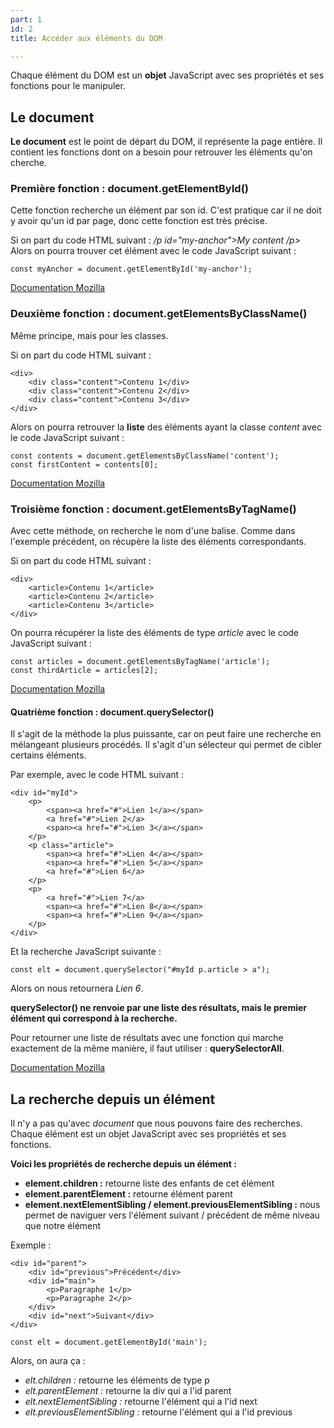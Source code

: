 ```yaml
---
part: 1
id: 2
title: Accéder aux éléments du DOM

---
```

Chaque élément du DOM est un **objet** JavaScript avec ses propriétés et ses fonctions pour le manipuler.

## Le document

**Le document** est le point de départ du DOM, il représente la page entière. Il contient les fonctions dont on a besoin pour retrouver les éléments qu'on cherche.

### Première fonction : document.getElementById()

Cette fonction recherche un élément par son id. C'est pratique car il ne doit y avoir qu'un id par page, donc cette fonction est très précise.

Si on part du code HTML suivant : _/p id="my-anchor">My content /p>_   
Alors on pourra trouver cet élément avec le code JavaScript suivant :

    const myAnchor = document.getElementById('my-anchor');

[Documentation Mozilla](https://developer.mozilla.org/fr/docs/Web/API/Document/getElementById)

### Deuxième fonction : document.getElementsByClassName()

Même principe, mais pour les classes.

Si on part du code HTML suivant :

    <div>
        <div class="content">Contenu 1</div>
        <div class="content">Contenu 2</div>
        <div class="content">Contenu 3</div>
    </div>

Alors on pourra retrouver la **liste** des éléments ayant la classe _content_ avec le code JavaScript suivant :

    const contents = document.getElementsByClassName('content');
    const firstContent = contents[0];

[Documentation Mozilla](https://developer.mozilla.org/fr/docs/Web/API/Document/getElementsByClassName)

### Troisième fonction : document.getElementsByTagName()

Avec cette méthode, on recherche le nom d'une balise. Comme dans l'exemple précédent, on récupère la liste des éléments correspondants.

Si on part du code HTML suivant :

    <div>
        <article>Contenu 1</article>
        <article>Contenu 2</article>
        <article>Contenu 3</article>
    </div>       

On pourra récupérer la liste des éléments de type _article_ avec le code JavaScript suivant :

    const articles = document.getElementsByTagName('article');
    const thirdArticle = articles[2];

[Documentation Mozilla](https://developer.mozilla.org/fr/docs/Web/API/Document/getElementsByTagName)

#### Quatrième fonction : document.querySelector()

Il s'agit de la méthode la plus puissante, car on peut faire une recherche en mélangeant plusieurs procédés. Il s'agit d'un sélecteur qui permet de cibler certains éléments.

Par exemple, avec le code HTML suivant :

    <div id="myId">
        <p>
            <span><a href="#">Lien 1</a></span>
            <a href="#">Lien 2</a>
            <span><a href="#">Lien 3</a></span>
        </p>
        <p class="article">
            <span><a href="#">Lien 4</a></span>
            <span><a href="#">Lien 5</a></span>
            <a href="#">Lien 6</a>
        </p>
        <p>
            <a href="#">Lien 7</a>
            <span><a href="#">Lien 8</a></span>
            <span><a href="#">Lien 9</a></span>
        </p>
    </div>
                

Et la recherche JavaScript suivante :

    const elt = document.querySelector("#myId p.article > a");

Alors on nous retournera _Lien 6_.

**querySelector() ne renvoie par une liste des résultats, mais le premier élément qui correspond à la recherche.**

Pour retourner une liste de résultats avec une fonction qui marche exactement de la même manière, il faut utiliser : **querySelectorAll**.

[Documentation Mozilla](https://developer.mozilla.org/fr/docs/Web/API/Document/querySelector)

## La recherche depuis un élément

Il n'y a pas qu'avec _document_ que nous pouvons faire des recherches. Chaque élément est un objet JavaScript avec ses propriétés et ses fonctions.

**Voici les propriétés de recherche depuis un élément :**

* **element.children :** retourne liste des enfants de cet élément
* **element.parentElement :** retourne élément parent
* **element.nextElementSibling / element.previousElementSibling :** nous permet de naviguer vers l'élément suivant / précédent de même niveau que notre élément

Exemple :

    <div id="parent">
        <div id="previous">Précédent</div>
        <div id="main">
            <p>Paragraphe 1</p>
            <p>Paragraphe 2</p>
        </div>
        <div id="next">Suivant</div>
    </div>

    const elt = document.getElementById('main');

Alors, on aura ça :

* _elt.children :_ retourne les éléments de type p
* _elt.parentElement :_ retourne la div qui a l'id parent
* _elt.nextElementSibling :_ retourne l'élément qui a l'id next
* _elt.previousElementSibling :_ retourne l'élément qui a l'id previous